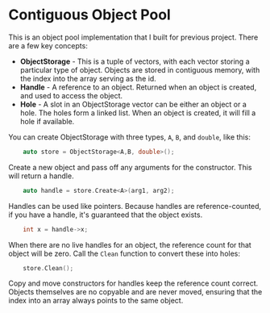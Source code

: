 # Contiguous Object Pool

This is an object pool implementation that I built for previous project. There are a few key concepts:

- **ObjectStorage** - This is a tuple of vectors, with each vector storing a particular type of object. Objects are stored in contiguous memory, with the index into the array serving as the id.
- **Handle** - A reference to an object. Returned when an object is created, and used to access the object.
- **Hole** - A slot in an ObjectStorage vector can be either an object or a hole. The holes form a linked list. When an object is created, it will fill a hole if available.

You can create ObjectStorage with three types, `A`, `B`, and `double`, like this:

```cpp
	auto store = ObjectStorage<A,B, double>();
```

Create a new object and pass off any arguments for the constructor. This will return a handle.

```cpp
	auto handle = store.Create<A>(arg1, arg2);
```

Handles can be used like pointers. Because handles are reference-counted, if you have a handle, it's guaranteed that the object exists.  

```cpp
	int x = handle->x;
```

When there are no live handles for an object, the reference count for that object will be zero. Call the `Clean` function to convert these into holes:

```cpp
	store.Clean();
```

Copy and move constructors for handles keep the reference count correct. Objects themselves are no copyable and are never moved, ensuring that the index into an array always points to the same object.








